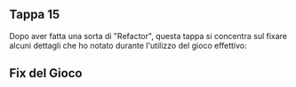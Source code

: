 ## Tappa 15

Dopo aver fatta una sorta di "Refactor", questa tappa si concentra sul fixare alcuni dettagli che ho notato durante l'utilizzo del gioco effettivo:

## Fix del Gioco

